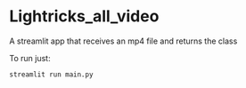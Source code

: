 # Lightricks_all_video
A streamlit app that receives an mp4 file and returns the class 

To run just:
```
streamlit run main.py
```
